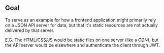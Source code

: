 ## Goal
To serve as an example for how a frontend application might primarily rely on a JSON API server for data,
but that it's static resources are not actually delivered by that server.

E.G. The HTML/CSS/JS would be static files on one server (like a CDN), but the API server would be elsewhere and authenticate the client through JWT.